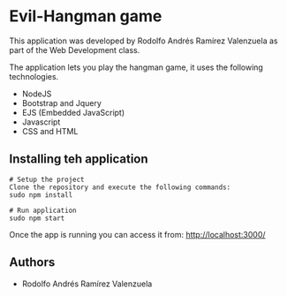 # Evil-Hangman game

This application was developed by Rodolfo Andrés Ramírez Valenzuela
as part of the Web Development class.

The application lets you play the hangman game, it uses the following technologies.

+ NodeJS
+ Bootstrap and Jquery
+ EJS (Embedded JavaScript)
+ Javascript
+ CSS and HTML

## Installing teh application
    # Setup the project
    Clone the repository and execute the following commands:
    sudo npm install

    # Run application
    sudo npm start

Once the app is running you can access it from: <http://localhost:3000/>


## Authors

- Rodolfo Andrés Ramírez Valenzuela
